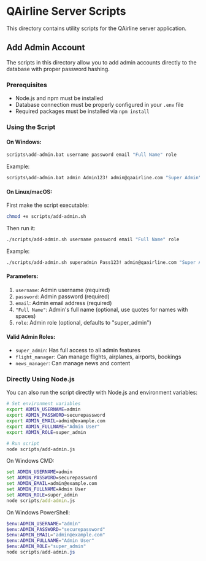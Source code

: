 # QAirline Server Scripts

This directory contains utility scripts for the QAirline server application.

## Add Admin Account

The scripts in this directory allow you to add admin accounts directly to the database with proper password hashing.

### Prerequisites

- Node.js and npm must be installed
- Database connection must be properly configured in your `.env` file
- Required packages must be installed via `npm install`

### Using the Script

#### On Windows:

```bash
scripts\add-admin.bat username password email "Full Name" role
```

Example:

```bash
scripts\add-admin.bat admin Admin123! admin@qaairline.com "Super Admin" super_admin
```

#### On Linux/macOS:

First make the script executable:

```bash
chmod +x scripts/add-admin.sh
```

Then run it:

```bash
./scripts/add-admin.sh username password email "Full Name" role
```

Example:

```bash
./scripts/add-admin.sh superadmin Pass123! admin@qaairline.com "Super Admin" super_admin
```

#### Parameters:

1. `username`: Admin username (required)
2. `password`: Admin password (required)
3. `email`: Admin email address (required)
4. `"Full Name"`: Admin's full name (optional, use quotes for names with spaces)
5. `role`: Admin role (optional, defaults to "super_admin")

#### Valid Admin Roles:

- `super_admin`: Has full access to all admin features
- `flight_manager`: Can manage flights, airplanes, airports, bookings
- `news_manager`: Can manage news and content

### Directly Using Node.js

You can also run the script directly with Node.js and environment variables:

```bash
# Set environment variables
export ADMIN_USERNAME=admin
export ADMIN_PASSWORD=securepassword
export ADMIN_EMAIL=admin@example.com
export ADMIN_FULLNAME="Admin User"
export ADMIN_ROLE=super_admin

# Run script
node scripts/add-admin.js
```

On Windows CMD:

```cmd
set ADMIN_USERNAME=admin
set ADMIN_PASSWORD=securepassword
set ADMIN_EMAIL=admin@example.com
set ADMIN_FULLNAME=Admin User
set ADMIN_ROLE=super_admin
node scripts/add-admin.js
```

On Windows PowerShell:

```powershell
$env:ADMIN_USERNAME="admin"
$env:ADMIN_PASSWORD="securepassword"
$env:ADMIN_EMAIL="admin@example.com"
$env:ADMIN_FULLNAME="Admin User"
$env:ADMIN_ROLE="super_admin"
node scripts/add-admin.js
``` 